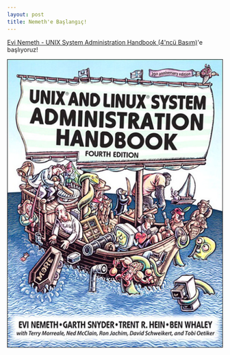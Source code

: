 ```yaml
---
layout: post
title: Nemeth'e Başlangıç!
---
```


[Evi Nemeth - UNIX System Administration Handbook (4'ncü
Basım)](http://www.admin.com/)'e başlıyoruz!

![Evi Nemeth - Kapak](/images/nemeth.jpg)
